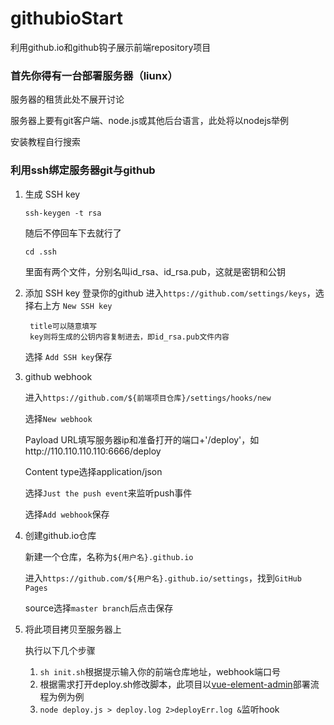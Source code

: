# githubioStart
利用github.io和github钩子展示前端repository项目
###  首先你得有一台部署服务器（liunx）
服务器的租赁此处不展开讨论

服务器上要有git客户端、node.js或其他后台语言，此处将以nodejs举例

安装教程自行搜索
### 利用ssh绑定服务器git与github

1. 生成 SSH key
    
    `ssh-keygen -t rsa`
    
    随后不停回车下去就行了
    
    `cd .ssh`
    
    里面有两个文件，分别名叫id_rsa、id_rsa.pub，这就是密钥和公钥
2. 添加 SSH key
    登录你的github
    进入`https://github.com/settings/keys`，选择右上方 `New SSH key`

        title可以随意填写
        key则将生成的公钥内容复制进去，即id_rsa.pub文件内容

    选择 `Add SSH key`保存
3. github webhook

    进入`https://github.com/${前端项目仓库}/settings/hooks/new`

    选择`New webhook`
    
    Payload URL填写服务器ip和准备打开的端口+'/deploy'，如http://110.110.110.110:6666/deploy

    Content type选择application/json

    选择`Just the push event`来监听push事件

    选择`Add webhook`保存
4.  创建github.io仓库

    新建一个仓库，名称为`${用户名}.github.io`

    进入`https://github.com/${用户名}.github.io/settings`，找到`GitHub Pages`

    source选择`master branch`后点击保存
5.  将此项目拷贝至服务器上

    执行以下几个步骤

    1. `sh init.sh`根据提示输入你的前端仓库地址，webhook端口号
    2. 根据需求打开deploy.sh修改脚本，此项目以[vue-element-admin](https://github.com/PanJiaChen/vue-element-admin)部署流程为例为例
    3. `node deploy.js > deploy.log 2>deployErr.log &`监听hook
